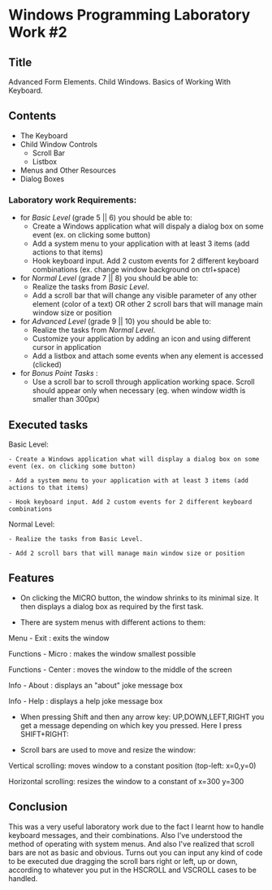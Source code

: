 # Windows Programming Laboratory Work #2

## Title
Advanced Form Elements. Child Windows. Basics of Working With Keyboard.

## Contents
* The Keyboard
* Child Window Controls
  * Scroll Bar
  * Listbox
* Menus and Other Resources
* Dialog Boxes

### Laboratory work Requirements:
  - for _Basic Level_ (grade 5 || 6) you should be able to:
    * Create a Windows application what will dispaly a dialog box on some event (ex. on clicking some button)
    * Add a system menu to your application with at least 3 items (add actions to that items)
    * Hook keyboard input. Add 2 custom events for 2 different keyboard combinations (ex. change window background on ctrl+space) 
  - for _Normal Level_ (grade 7 || 8) you should be able to:
    * Realize the tasks from _Basic Level_.
    * Add a scroll bar that will change any visible parameter of any other element (color of a text) OR other 2 scroll bars that will manage main window size or position
  - for _Advanced Level_ (grade 9 || 10) you should be able to:
    * Realize the tasks from _Normal Level_.
    * Customize your application by adding an icon and using different cursor in application
    * Add a listbox and attach some events when any element is accessed (clicked)
  - for _Bonus Point Tasks_ :
    * Use a scroll bar to scroll through application working space. Scroll should appear only when necessary (eg. when window width is smaller than 300px)


## Executed tasks
Basic Level:

    - Create a Windows application what will display a dialog box on some event (ex. on clicking some button)
    
    - Add a system menu to your application with at least 3 items (add actions to that items)
   
    - Hook keyboard input. Add 2 custom events for 2 different keyboard combinations


Normal Level:

    - Realize the tasks from Basic Level.

    - Add 2 scroll bars that will manage main window size or position
    
    
 ## Features


- On clicking the MICRO button, the window shrinks to its minimal size. It then displays a dialog box as required by the first task.



- There are system menus with different actions to them:


Menu - Exit 	   : exits the window

Functions - Micro  : makes the window smallest possible

Functions - Center : moves the window to the middle of the screen

Info - About		: displays an "about" joke message box

Info - Help			: displays a help joke message box



- When pressing Shift and then any arrow key: UP,DOWN,LEFT,RIGHT you get a message depending on which key you pressed. Here I press SHIFT+RIGHT:



- Scroll bars are used to move and resize the window:


Vertical scrolling: moves window to a constant position (top-left: x=0,y=0)

Horizontal scrolling: resizes the window to a constant of x=300 y=300



## Conclusion

This was a very useful laboratory work due to the fact I learnt how to handle keyboard messages, and their combinations. Also I've understood the method of operating with system menus.
And also I've realized that scroll bars are not as basic and obvious. Turns out you can input any kind of code to be executed due dragging the scroll bars right or left, up or down, according to whatever you put in the HSCROLL and VSCROLL cases to be handled.
